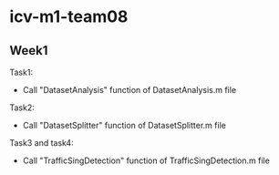 # icv-m1-team08

## **Week1**

Task1:
- Call "DatasetAnalysis" function of DatasetAnalysis.m file

Task2:
- Call "DatasetSplitter" function of DatasetSplitter.m file

Task3 and task4:
- Call "TrafficSingDetection" function of TrafficSingDetection.m file

